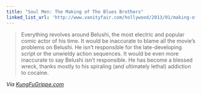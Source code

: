 ```yaml
---
title: "Soul Men: The Making of The Blues Brothers"
linked_list_url: 'http://www.vanityfair.com/hollywood/2013/01/making-of-blues-brothers-budget-for-cocaine'
---
```

<blockquote><p>
  Everything revolves around Belushi, the most electric and popular comic actor of his time. It would be inaccurate to blame all the movie’s problems on Belushi. He isn’t responsible for the late-developing script or the unwieldy action sequences. It would be even more inaccurate to say Belushi isn’t responsible. He has become a blessed wreck, thanks mostly to his spiraling (and ultimately lethal) addiction to cocaine.
</p></blockquote>
<p><em>Via <a href="http://www.kungfugrippe.com/day/2012/12/31">KungFuGrippe.com</a></em></p>
